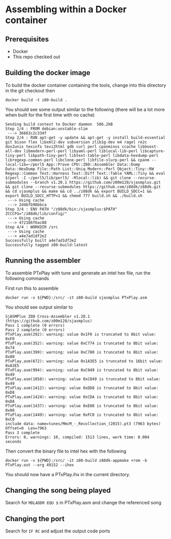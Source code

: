 # Assembling within a Docker container

## Prerequisites
* Docker
* This repo checked out

## Building the docker image
To build the docker container containing the tools, change into this directory in the git checkout then
```
docker build -t z80-build .
```

You should see some output similar to the following (there will be a lot more when built for the first time with no cache)

```
Sending build context to Docker daemon  586.2kB
Step 1/4 : FROM debian:unstable-slim
 ---> 36663c2c334f
Step 2/4 : RUN apt-get -y update && apt-get -y install build-essential git bison flex libxml2-dev subversion zlib1g-dev m4 ragel re2c dos2unix texinfo texi2html gdb curl perl cpanminus ccache libboost-all-dev libmodern-perl-perl libyaml-perl liblocal-lib-perl libcapture-tiny-perl libpath-tiny-perl libtext-table-perl libdata-hexdump-perl libregexp-common-perl libclone-perl libfile-slurp-perl && cpanm --local-lib=~/perl5 App::Prove CPU::Z80::Assembler Data::Dump Data::HexDump File::Path List::Uniq Modern::Perl Object::Tiny::RW Regexp::Common Test::Harness Text::Diff Text::Table YAML::Tiny && eval $(perl -I ~/perl5/lib/perl5/ -Mlocal::lib) && git clone --recurse-submodules --branch v1.20.1 https://github.com/z00m128/sjasmplus.git && git clone --recurse-submodules https://github.com/z88dk/z88dk.git && cd sjasmplus && make && cd ../z88dk && export BUILD_SDCC=1 && export BUILD_SDCC_HTTP=1 && chmod 777 build.sh && ./build.sh
 ---> Using cache
 ---> 2d4bfb98bbca
Step 3/4 : ENV PATH "/z88dk/bin:/sjasmplus:$PATH"     ZCCCFG="/z88dk/lib/config/"
 ---> Using cache
 ---> 472186f6ac08
Step 4/4 : WORKDIR /src
 ---> Using cache
 ---> a4e7ad1df2e2
Successfully built a4e7ad1df2e2
Successfully tagged z80-build:latest
```

## Running the assembler
To assemble PTxPlay with tune and generate an intel hex file, run the following commands

First run this to assemble
```
docker run -v ${PWD}:/src/ -it z80-build sjasmplus PTxPlay.asm
```

You should see output similar to
```
SjASMPlus Z80 Cross-Assembler v1.20.1 (https://github.com/z00m128/sjasmplus)
Pass 1 complete (0 errors)
Pass 2 complete (0 errors)
PTxPlay.asm(292): warning: value 0x1F0 is truncated to 8bit value: 0xF0
PTxPlay.asm(352): warning: value 0xC774 is truncated to 8bit value: 0x74
PTxPlay.asm(399): warning: value 0xC780 is truncated to 8bit value: 0x80
PTxPlay.asm(672): warning: value 0x1A3E5 is truncated to 16bit value: 0xA3E5
PTxPlay.asm(994): warning: value 0xC949 is truncated to 8bit value: 0x49
PTxPlay.asm(1058): warning: value 0xC849 is truncated to 8bit value: 0x49
PTxPlay.asm(1412): warning: value 0xDD8 is truncated to 8bit value: 0xD8
PTxPlay.asm(1424): warning: value 0xCDA is truncated to 8bit value: 0xDA
PTxPlay.asm(1437): warning: value 0xE08 is truncated to 8bit value: 0x08
PTxPlay.asm(1449): warning: value 0xFC0 is truncated to 8bit value: 0xC0
include data: name=tunes/MmcM_-_Recollection_(2015).pt3 (7963 bytes) Offset=0  Len=7963
Pass 3 complete
Errors: 0, warnings: 10, compiled: 1513 lines, work time: 0.004 seconds
```

Then convert the binary file to intel hex with the following
```
docker run -v ${PWD}:/src/ -it z80-build z88dk-appmake +rom -b PTxPlay.out --org 49152 --ihex
```

You should now have a PTxPlay.ihx in the current directory.

## Changing the song being played
Search for `MDLADDR EQU $` in PTxPlay.asm and change the referenced song

## Changing the port
Search for `IF RC` and adjust the output code ports